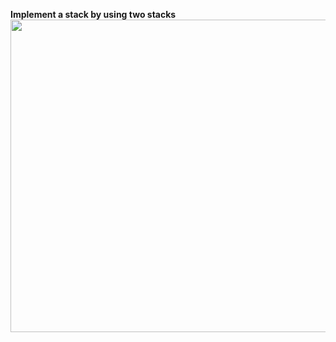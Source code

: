 **Implement a stack by using two stacks**
<img src="https://raw.githubusercontent.com/catlevo/Images/master/Annotation%202019-04-06%20141040.png?token=AupMvaLuxikzlE1VZ5656IC9rH6lbbw0ks5cqIo7wA%3D%3D" width="650" height="500">
